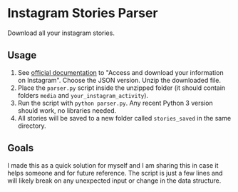 # Instagram Stories Parser

Download all your instagram stories.

## Usage

1. See [official documentation](https://help.instagram.com/181231772500920/?cms_platform=www&helpref=platform_switcher) to "Access and download your information on Instagram". Choose the JSON version. Unzip the downloaded file.
2. Place the `parser.py` script inside the unzipped folder (it should contain folders `media` and `your_instagram_activity`).
3. Run the script with `python parser.py`. Any recent Python 3 version should work, no libraries needed.
4. All stories will be saved to a new folder called `stories_saved` in the same directory.

## Goals

I made this as a quick solution for myself and I am sharing this in case it helps someone and for future reference. The script is just a few lines and will likely break on any unexpected input or change in the data structure.
